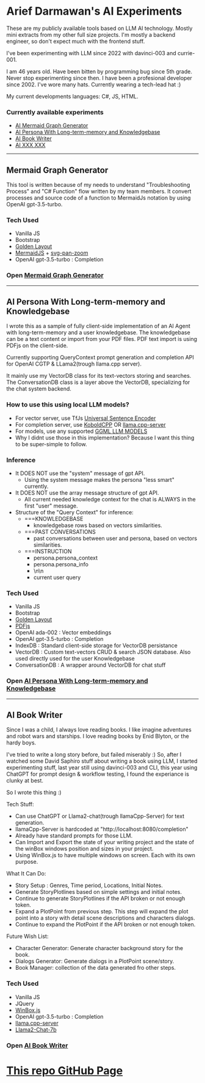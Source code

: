  # <a name="top"></a>Arief Darmawan's AI Experiments
  These are my publicly available tools based on LLM AI technology. Mostly mini extracts from my other full size projects. I'm mostly a backend engineer, so don't expect much with the frontend stuff.
  
  I've been experimenting with LLM since 2022 with davinci-003 and currie-001. 
  
  I am 46 years old. Have been bitten by programming bug since 5th grade. Never stop experimenting since then. 
  I have been a profesional developer since 2002. I've wore many hats. Currently wearing a tech-lead hat :)
  
  My current developments languages: C#, JS, HTML.
  
  
  ### Currently available experiments
  - [AI Mermaid Graph Generator](#tool-1)
  - [AI Persona With Long-term-memory and Knowledgebase](#tool-2)
  - [AI Book Writer](#tool-3)
  - [AI XXX XXX](#tool-4)


  ---
  
  ## <a name="tool-1"></a>Mermaid Graph Generator
  

  This tool is written because of my needs to understand "Troubleshooting Process" and "C# Function" flow written by my team members.
  It convert processes and source code of a function to MermaidJs notation by using OpenAI gpt-3.5-turbo.
  

  ### Tech Used
  * Vanilla JS
  * Bootstrap
  * [Golden Layout](https://github.com/golden-layout/golden-layout)
  * [MermaidJS](https://mermaid.js.org) + [svg-pan-zoom](https://bumbu.me/svg-pan-zoom/)
  * OpenAI gpt-3.5-turbo : Completion
  
  ### Open [Mermaid Graph Generator](https://adarmawan.github.io/tool-1.html)
  
  ---
  ## <a name="tool-2"></a>AI Persona With Long-term-memory and Knowledgebase
  
  I wrote this as a sample of fully client-side implementation of an AI Agent with long-term-memory and a user knowledgebase. The knowledgebase can be a text content or import from your PDF files. PDF text import is using PDFjs on the client-side.

  Currently supporting QueryContext prompt generation and completion API for OpenAI CGTP & LLama2(trough llama.cpp server).

  It mainly use my VectorDB class for its text-vectors storing and searches. The ConversationDB class is a layer above the VectorDB, specializing for the chat system backend.

  ### How to use this using local LLM models?
  * For vector server, use TfJs [Universal Sentence Encoder](https://towardsdatascience.com/how-to-build-a-textual-similarity-analysis-web-app-aa3139d4fb71)
  * For completion server, use [KoboldCPP](https://github.com/LostRuins/koboldcpp/releases/tag/v1.35) OR [llama.cpp-server](https://github.com/ggerganov/llama.cpp/tree/master/examples/server)
  * For models, use any supported [GGML LLM MODELS](https://huggingface.co/models?search=ggml)
  * Why I didnt use those in this implementation? Because I want this thing to be super-simple to follow.

  ### Inference
  * It DOES NOT use the "system" message of gpt API. 
    * Using the system message makes the persona "less smart" currently.
  * It DOES NOT use the array message structure of gpt API.
    * All current needed knowledge context for the chat is ALWAYS in the first "user" message.
  * Structure of the "Query Context" for inference:
    * ===KNOWLEDGEBASE
      * knowledgebase rows based on vectors similarities.
    * ===PAST CONVERSATIONS
      * past conversations between user and persona, based on vectors similarities.
    * ===INSTRUCTION
      * persona.persona_context
      * persona.persona_info
      * \n\n
      * current user query

  ### Tech Used
  * Vanilla JS
  * Bootstrap
  * [Golden Layout](https://github.com/golden-layout/golden-layout)
  * [PDFjs](https://mozilla.github.io/pdf.js/)
  * OpenAI ada-002 : Vector embeddings
  * OpenAI gpt-3.5-turbo : Completion
  * IndexDB : Standard client-side storage for VectorDB persistance
  * VectorDB : Custom text-vectors CRUD & search JSON database. Also used directly used for the user Knowledgebase
  * ConversationDB : A wrapper around VectorDB for chat stuff
  
  
  ### Open [AI Persona With Long-term-memory and Knowledgebase](https://adarmawan.github.io/tool-2.html)

  
  ---
  ## <a name="tool-3"></a>AI Book Writer
  Since I was a child, I always love reading books. I like imagine adventures and robot wars and starships. I love reading books by Enid Blyton, or the hardy boys.

  I've tried to write a long story before, but failed miserably :) 
  So, after I watched some David Saphiro stuff about writing a book using LLM, I started experimenting stuff, last year still using davinci-003 and CLI, this year using ChatGPT for prompt design & workflow testing, I found the experiance is clunky at best.

  So I wrote this thing :)

  Tech Stuff:
  - Can use ChatGPT or Llama2-chat(trough llamaCpp-Server) for text generation.
  - llamaCpp-Server is hardcoded at "http://localhost:8080/completion"
  - Already have standard prompts for those LLM.
  - Can Import and Export the state of your writing project and the state of the winBox windows position and sizes in your project.
  - Using WinBox.js to have multiple windows on screen. Each with its own purpose.

  What It Can Do:
  - Story Setup : Genres, Time period, Locations, Initial Notes.
  - Generate StoryPlotlines based on simple settings and initial notes.
  - Continue to generate StoryPlotlines if the API broken or not enough token.
  - Expand a PlotPoint from previous step. This step will expand the plot point into a story with detail scene descriptions and characters dialogs.
  - Continue to expand the PlotPoint if the API broken or not enough token.
  
  Future Wish List:
  - Character Generator: Generate character background story for the book.
  - Dialogs Generator: Generate dialogs in a PlotPoint scene/story.
  - Book Manager: collection of the data generated fro other steps.
  

  ### Tech Used
  * Vanilla JS
  * JQuery
  * [WinBox.js](https://github.com/nextapps-de/winbox#winbox.x)
  * OpenAI gpt-3.5-turbo : Completion
  * [llama.cpp-server](https://github.com/ggerganov/llama.cpp/tree/master/examples/server)
  * [Llama2-Chat-7b](https://huggingface.co/TheBloke/Llama-2-7B-Chat-GGML)


  ### Open [AI Book Writer](https://adarmawan.github.io/tool-3.html)

# [This repo GitHub Page](https://adarmawan.github.io)
